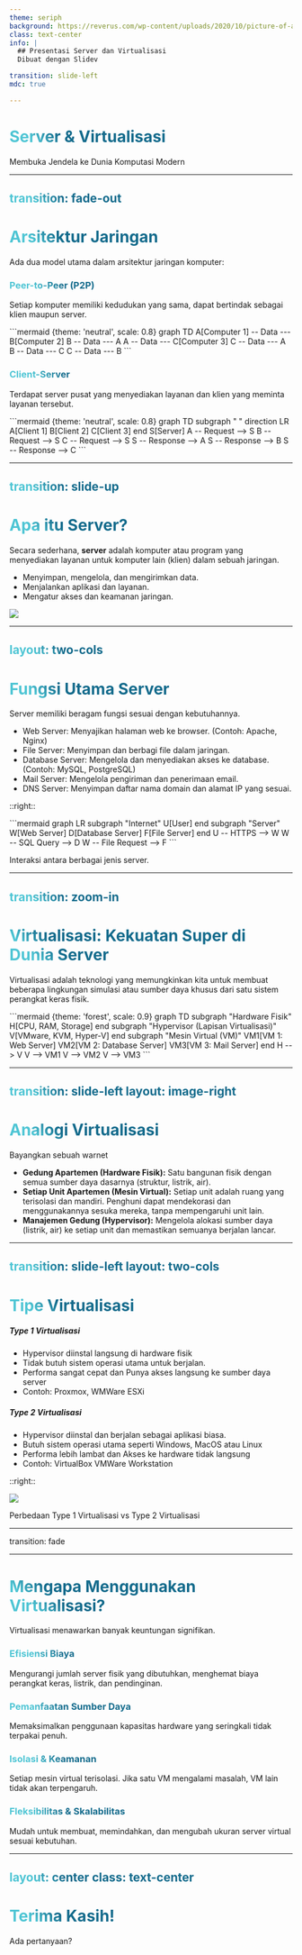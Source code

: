 ```yaml
---
theme: seriph
background: https://reverus.com/wp-content/uploads/2020/10/picture-of-a-server_October1.jpg
class: text-center
info: |
  ## Presentasi Server dan Virtualisasi
  Dibuat dengan Slidev

transition: slide-left
mdc: true

---
```


# Server & Virtualisasi

Membuka Jendela ke Dunia Komputasi Modern

---
transition: fade-out
---

# Arsitektur Jaringan

Ada dua model utama dalam arsitektur jaringan komputer:

<div class="grid grid-cols-2 gap-8 mt-8">
  <div> 
    <v-click>
      <h3 class="text-2xl font-bold text-cyan-500">Peer-to-Peer (P2P)</h3>
      <p class="mt-2">Setiap komputer memiliki kedudukan yang sama, dapat bertindak sebagai klien maupun server.</p>
      <div class="mt-4">
```mermaid {theme: 'neutral', scale: 0.8}
graph TD
    A[Computer 1] -- Data --- B[Computer 2]
    B -- Data --- A
    A -- Data --- C[Computer 3]
    C -- Data --- A
    B -- Data --- C
    C -- Data --- B
```
      </div>
    </v-click>
  </div>
  <div>
    <v-click>
      <h3 class="text-2xl font-bold text-lime-500">Client-Server</h3>
      <p class="mt-2">Terdapat server pusat yang menyediakan layanan dan klien yang meminta layanan tersebut.</p>
      <div class="mt-4">
```mermaid {theme: 'neutral', scale: 0.8}
graph TD
    subgraph " "
        direction LR
        A[Client 1]
        B[Client 2]
        C[Client 3]
    end
    S[Server]
    A -- Request --> S
    B -- Request --> S
    C -- Request --> S
    S -- Response --> A
    S -- Response --> B
    S -- Response --> C
```
      </div>
    </v-click>
  </div>
</div>

<style>
h1, h2, h3 {
  background-image: linear-gradient(45deg, #4EC5D4 10%, #146b8c 20%);
  -webkit-background-clip: text;
  -webkit-text-fill-color: transparent;
}
</style>

---
transition: slide-up
---

# Apa itu Server?

<div class="grid grid-cols-2 gap-8 items-center">
  <div>
    <p class="text-xl">
      Secara sederhana, <strong>server</strong> adalah komputer atau program yang menyediakan layanan untuk komputer lain (klien) dalam sebuah jaringan.
    </p>
    <ul class="mt-4 list-disc pl-6 text-left">
      <li>Menyimpan, mengelola, dan mengirimkan data.</li>
      <li>Menjalankan aplikasi dan layanan.</li>
      <li>Mengatur akses dan keamanan jaringan.</li>
    </ul>
  </div>
  <div>
    <img src="https://images.unsplash.com/photo-1548544027-1a96c4c24c7a?q=80&w=1374&auto=format&fit=crop&ixlib=rb-4.1.0&ixid=M3wxMjA3fDB8MHxwaG90by1wYWdlfHx8fGVufDB8fHx8fA%3D%3D" class="rounded-lg shadow-lg">
  </div>
</div>

---
layout: two-cols
---

# Fungsi Utama Server

Server memiliki beragam fungsi sesuai dengan kebutuhannya.

<ul>
  <li><v-click>Web Server: Menyajikan halaman web ke browser. (Contoh: Apache, Nginx) </v-click></li>
  <li><v-click>File Server: Menyimpan dan berbagi file dalam jaringan. </v-click></li>
  <li><v-click>Database Server: Mengelola dan menyediakan akses ke database. (Contoh: MySQL, PostgreSQL) </v-click></li>
  <li><v-click>Mail Server: Mengelola pengiriman dan penerimaan email. </v-click></li>
  <li><v-click>DNS Server: Menyimpan daftar nama domain dan alamat IP yang sesuai. </v-click></li>
</ul>

::right::

<v-click>
<div class="p-4 rounded-lg bg-gray-800">
```mermaid
graph LR
    subgraph "Internet"
        U[User]
    end
    subgraph "Server"
        W[Web Server]
        D[Database Server]
        F[File Server]
    end
    U -- HTTPS --> W
    W -- SQL Query --> D
    W -- File Request --> F
```
</div>
<p class="text-sm mt-2 text-center">Interaksi antara berbagai jenis server.</p>
</v-click>

---
transition: zoom-in
---

# Virtualisasi: Kekuatan Super di Dunia Server

<div class="text-center">
  <p class="text-2xl mt-4">
    Virtualisasi adalah teknologi yang memungkinkan kita untuk membuat beberapa lingkungan simulasi atau sumber daya khusus dari satu sistem perangkat keras fisik.
  </p>
  <div class="mt-8">
```mermaid {theme: 'forest', scale: 0.9}
graph TD
    subgraph "Hardware Fisik"
        H[CPU, RAM, Storage]
    end
    subgraph "Hypervisor (Lapisan Virtualisasi)"
        V[VMware, KVM, Hyper-V]
    end
    subgraph "Mesin Virtual (VM)"
        VM1[VM 1: Web Server]
        VM2[VM 2: Database Server]
        VM3[VM 3: Mail Server]
    end
    H --> V
    V --> VM1
    V --> VM2
    V --> VM3
```
  </div>
</div>

---
transition: slide-left
layout: image-right
---

# Analogi Virtualisasi

Bayangkan sebuah warnet

- **Gedung Apartemen (Hardware Fisik):** Satu bangunan fisik dengan semua sumber daya dasarnya (struktur, listrik, air).
- **Setiap Unit Apartemen (Mesin Virtual):** Setiap unit adalah ruang yang terisolasi dan mandiri. Penghuni dapat mendekorasi dan menggunakannya sesuka mereka, tanpa mempengaruhi unit lain.
- **Manajemen Gedung (Hypervisor):** Mengelola alokasi sumber daya (listrik, air) ke setiap unit dan memastikan semuanya berjalan lancar.

---
transition: slide-left
layout: two-cols
---

# Tipe Virtualisasi

<div>
<v-click>
<h5>Type 1 Virtualisasi</h5>

- Hypervisor diinstal langsung di hardware fisik
- Tidak butuh sistem operasi utama untuk berjalan.
- Performa sangat cepat dan Punya akses langsung ke sumber daya server
- Contoh: Proxmox, WMWare ESXi

</v-click>
</div>

<div>
<v-click>
<h5>Type 2 Virtualisasi</h5>

- Hypervisor diinstal dan berjalan sebagai aplikasi biasa.
- Butuh sistem operasi utama seperti Windows, MacOS atau Linux
- Performa lebih lambat dan Akses ke hardware tidak langsung
- Contoh: VirtualBox VMWare Workstation

</v-click>
</div>

::right::

<v-click>

<img src="https://tecadmin.net/wp-content/uploads/2023/09/type-1-vs-type-2-virtualization.png" />

Perbedaan Type 1 Virtualisasi vs Type 2 Virtualisasi

</v-click>

---
transition: fade

---

# Mengapa Menggunakan Virtualisasi?

Virtualisasi menawarkan banyak keuntungan signifikan.

<div class="grid grid-cols-2 gap-6 mt-6">
  <v-click>
    <div class="p-4 bg-teal-900 rounded-lg">
      <h3 class="text-xl font-bold text-teal-300">Efisiensi Biaya</h3>
      <p>Mengurangi jumlah server fisik yang dibutuhkan, menghemat biaya perangkat keras, listrik, dan pendinginan.</p>
    </div>
  </v-click>
  <v-click>
    <div class="p-4 bg-sky-900 rounded-lg">
      <h3 class="text-xl font-bold text-sky-300">Pemanfaatan Sumber Daya</h3>
      <p>Memaksimalkan penggunaan kapasitas hardware yang seringkali tidak terpakai penuh.</p>
    </div>
  </v-click>
  <v-click>
    <div class="p-4 bg-indigo-900 rounded-lg">
      <h3 class="text-xl font-bold text-indigo-300">Isolasi & Keamanan</h3>
      <p>Setiap mesin virtual terisolasi. Jika satu VM mengalami masalah, VM lain tidak akan terpengaruh.</p>
    </div>
  </v-click>
  <v-click>
    <div class="p-4 bg-purple-900 rounded-lg">
      <h3 class="text-xl font-bold text-purple-300">Fleksibilitas & Skalabilitas</h3>
      <p>Mudah untuk membuat, memindahkan, dan mengubah ukuran server virtual sesuai kebutuhan.</p>
    </div>
  </v-click>
</div>

---
layout: center
class: text-center
---

# Terima Kasih!

Ada pertanyaan?

<PoweredBySlidev mt-10 />